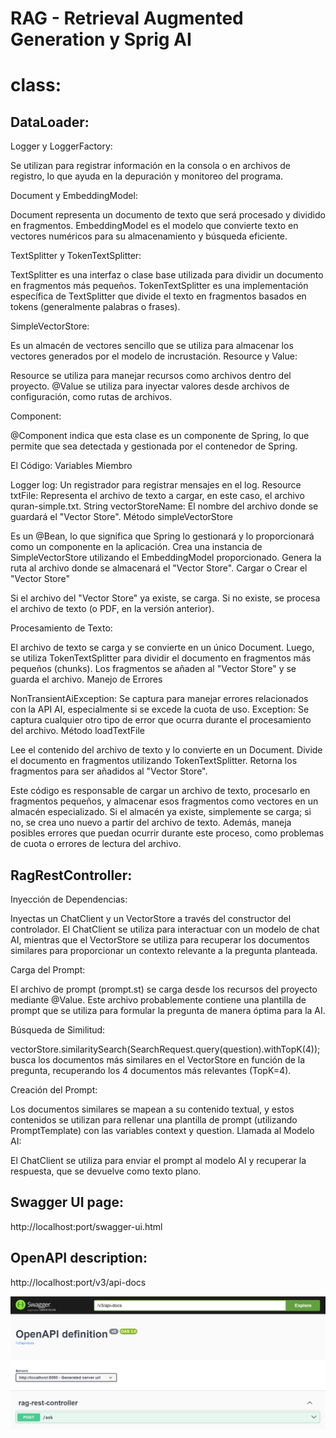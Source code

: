 # RAG - Retrieval Augmented Generation y Sprig AI

# class:

## DataLoader:

Logger y LoggerFactory:

Se utilizan para registrar información en la consola o en archivos de registro, lo que ayuda en la depuración y monitoreo del programa.

Document y EmbeddingModel:

Document representa un documento de texto que será procesado y dividido en fragmentos.
EmbeddingModel es el modelo que convierte texto en vectores numéricos para su almacenamiento y búsqueda eficiente.

TextSplitter y TokenTextSplitter:

TextSplitter es una interfaz o clase base utilizada para dividir un documento en fragmentos más pequeños.
TokenTextSplitter es una implementación específica de TextSplitter que divide el texto en fragmentos basados en tokens (generalmente palabras o frases).

SimpleVectorStore:

Es un almacén de vectores sencillo que se utiliza para almacenar los vectores generados por el modelo de incrustación.
Resource y Value:

Resource se utiliza para manejar recursos como archivos dentro del proyecto.
@Value se utiliza para inyectar valores desde archivos de configuración, como rutas de archivos.

Component:

@Component indica que esta clase es un componente de Spring, lo que permite que sea detectada y gestionada por el contenedor de Spring.

El Código:
Variables Miembro

Logger log: Un registrador para registrar mensajes en el log.
Resource txtFile: Representa el archivo de texto a cargar, en este caso, el archivo quran-simple.txt.
String vectorStoreName: El nombre del archivo donde se guardará el "Vector Store".
Método simpleVectorStore

Es un @Bean, lo que significa que Spring lo gestionará y lo proporcionará como un componente en la aplicación.
Crea una instancia de SimpleVectorStore utilizando el EmbeddingModel proporcionado.
Genera la ruta al archivo donde se almacenará el "Vector Store".
Cargar o Crear el "Vector Store"

Si el archivo del "Vector Store" ya existe, se carga.
Si no existe, se procesa el archivo de texto (o PDF, en la versión anterior).

Procesamiento de Texto:

El archivo de texto se carga y se convierte en un único Document.
Luego, se utiliza TokenTextSplitter para dividir el documento en fragmentos más pequeños (chunks).
Los fragmentos se añaden al "Vector Store" y se guarda el archivo.
Manejo de Errores

NonTransientAiException: Se captura para manejar errores relacionados con la API AI, especialmente si se excede la cuota de uso.
Exception: Se captura cualquier otro tipo de error que ocurra durante el procesamiento del archivo.
Método loadTextFile

Lee el contenido del archivo de texto y lo convierte en un Document.
Divide el documento en fragmentos utilizando TokenTextSplitter.
Retorna los fragmentos para ser añadidos al "Vector Store".

Este código es responsable de cargar un archivo de texto, procesarlo en fragmentos pequeños, y almacenar esos fragmentos como vectores en un almacén especializado. Si el almacén ya existe, simplemente se carga; si no, se crea uno nuevo a partir del archivo de texto. Además, maneja posibles errores que puedan ocurrir durante este proceso, como problemas de cuota o errores de lectura del archivo.

## RagRestController:

Inyección de Dependencias: 

Inyectas un ChatClient y un VectorStore a través del constructor del controlador. El ChatClient se utiliza para interactuar con un modelo de chat AI, mientras que el VectorStore se utiliza para recuperar los documentos similares para proporcionar un contexto relevante a la pregunta planteada.

Carga del Prompt:

El archivo de prompt (prompt.st) se carga desde los recursos del proyecto mediante @Value. Este archivo probablemente contiene una plantilla de prompt que se utiliza para formular la pregunta de manera óptima para la AI.

Búsqueda de Similitud:

vectorStore.similaritySearch(SearchRequest.query(question).withTopK(4)); busca los documentos más similares en el VectorStore en función de la pregunta, recuperando los 4 documentos más relevantes (TopK=4).

Creación del Prompt:

Los documentos similares se mapean a su contenido textual, y estos contenidos se utilizan para rellenar una plantilla de prompt (utilizando PromptTemplate) con las variables context y question.
Llamada al Modelo AI:

El ChatClient se utiliza para enviar el prompt al modelo AI y recuperar la respuesta, que se devuelve como texto plano.

## Swagger UI page:

http://localhost:port/swagger-ui.html


## OpenAPI description:

http://localhost:port/v3/api-docs

<img src="images/rag.png"/> 
